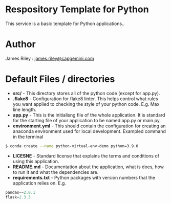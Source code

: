 # Respository Template for Python
This service is a basic template for Python applications..

# Author
James Riley : james.riley@capgemini.com

# Default Files / directories
- **src/** - This directory stores all of the python code (except for app.py).
- **.flake8** - Configuration for flake8 linter. This helps control what rules you want applied to checking the style of your python code. E.g. Max line length.
- **app.py** - This is the initialisng file of the whole application. It is standard for the starting file of your application to be named app.py or main.py.
- **environment.yml** - This should contain the configuration for creating an anaconda environment used for local development. 
Exampled command in the terminal
```bash
$ conda create --name python-virtual-env-demo python=3.9.0
```
- **LICESNE** - Standard license that explains the terms and conditions of using this application.
- **README.md** - Documentation about the application, what is does, how to run it and what the dependencies are.
- **requirements.txt** - Python packages with version numbers that the application relies on. E.g.
```py
pandas==2.0.1
flask=2.3.3
```
